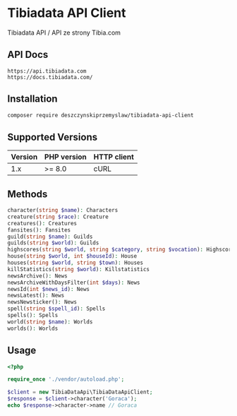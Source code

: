 Tibiadata API Client
====================

Tibiadata API / API ze strony Tibia.com

API Docs
--------

    https://api.tibiadata.com
    https://docs.tibiadata.com/

Installation
------------

```bash
composer require deszczynskiprzemyslaw/tibiadata-api-client
```

Supported Versions
------------------

| Version | PHP version | HTTP client |
|---------|-------------|-------------|
| 1.x     | \>= 8.0     | cURL        |


Methods
-------
```php
character(string $name): Characters
creature(string $race): Creature
creatures(): Creatures
fansites(): Fansites
guild(string $name): Guilds
guilds(string $world): Guilds
highscores(string $world, string $category, string $vocation): Highscores
house(string $world, int $houseId): House
houses(string $world, string $town): Houses
killStatistics(string $world): Killstatistics
newsArchive(): News
newsArchiveWithDaysFilter(int $days): News
newsId(int $news_id): News
newsLatest(): News
newsNewsticker(): News
spell(string $spell_id): Spells
spells(): Spells
world(string $name): Worlds
worlds(): Worlds
```

Usage
-----
```php
<?php

require_once './vendor/autoload.php';

$client = new TibiaDataApi\TibiaDataApiClient;
$response = $client->character('Goraca');
echo $response->character->name // Goraca 
```
